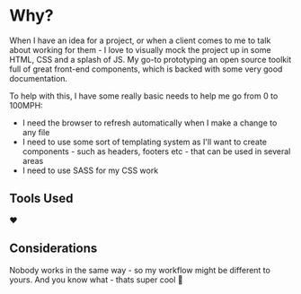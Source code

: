 # Why?

When I have an idea for a project, or when a client comes to me to talk about working for them - I love to visually mock the project up in some HTML, CSS and a splash of JS. My go-to prototyping an open source toolkit full of great front-end components, which is backed with some very good documentation.

To help with this, I have some really basic needs to help me go from 0 to 100MPH:

* I need the browser to refresh automatically when I make a change to any file
* I need to use some sort of templating system as I'll want to create components - such as headers, footers etc - that can be used in several areas
* I need to use SASS for my CSS work

## Tools Used

❤️

## Considerations

Nobody works in the same way - so my workflow might be different to yours. And you know what - thats super cool 🚀